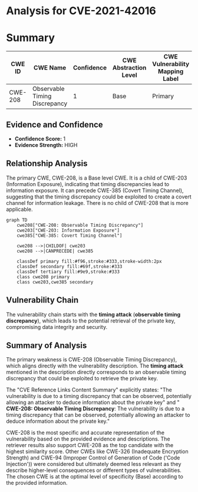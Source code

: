 # Analysis for CVE-2021-42016

# Summary
| CWE ID | CWE Name | Confidence | CWE Abstraction Level | CWE Vulnerability Mapping Label | CWE-Vulnerability Mapping Notes |
|---|---|---|---|---|---|
| CWE-208 | Observable Timing Discrepancy | 1 | Base | Primary | Allowed |

## Evidence and Confidence

*   **Confidence Score:** 1
*   **Evidence Strength:** HIGH

## Relationship Analysis
The primary CWE, CWE-208, is a Base level CWE. It is a child of CWE-203 (Information Exposure), indicating that timing discrepancies lead to information exposure. It can precede CWE-385 (Covert Timing Channel), suggesting that the timing discrepancy could be exploited to create a covert channel for information leakage. There is no child of CWE-208 that is more applicable.

```mermaid
graph TD
    cwe208["CWE-208: Observable Timing Discrepancy"]
    cwe203["CWE-203: Information Exposure"]
    cwe385["CWE-385: Covert Timing Channel"]
    
    cwe208 -->|CHILDOF| cwe203
    cwe208 -->|CANPRECEDE| cwe385
    
    classDef primary fill:#f96,stroke:#333,stroke-width:2px
    classDef secondary fill:#69f,stroke:#333
    classDef tertiary fill:#9e9,stroke:#333
    class cwe208 primary
    class cwe203,cwe385 secondary
```

## Vulnerability Chain
The vulnerability chain starts with the **timing attack** (**observable timing discrepancy**), which leads to the potential retrieval of the private key, compromising data integrity and security.

## Summary of Analysis
The primary weakness is CWE-208 (Observable Timing Discrepancy), which aligns directly with the vulnerability description. The **timing attack** mentioned in the description directly corresponds to an observable timing discrepancy that could be exploited to retrieve the private key.

The "CVE Reference Links Content Summary" explicitly states: "The vulnerability is due to a timing discrepancy that can be observed, potentially allowing an attacker to deduce information about the private key" and " **CWE-208: Observable Timing Discrepancy**: The vulnerability is due to a timing discrepancy that can be observed, potentially allowing an attacker to deduce information about the private key."

CWE-208 is the most specific and accurate representation of the vulnerability based on the provided evidence and descriptions. The retriever results also support CWE-208 as the top candidate with the highest similarity score. Other CWEs like CWE-326 (Inadequate Encryption Strength) and CWE-94 (Improper Control of Generation of Code ('Code Injection')) were considered but ultimately deemed less relevant as they describe higher-level consequences or different types of vulnerabilities. The chosen CWE is at the optimal level of specificity (Base) according to the provided information.